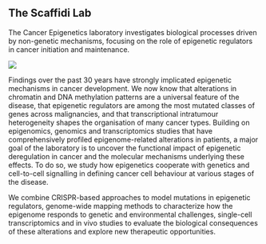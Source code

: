 ## The Scaffidi Lab

The Cancer Epigenetics laboratory investigates biological processes driven by non-genetic mechanisms, focusing on the role of epigenetic regulators in cancer initiation and maintenance.

![](scaffidi_lab_intro_image.jpg)

Findings over the past 30 years have strongly implicated epigenetic mechanisms in cancer development. We now know that alterations in chromatin and DNA methylation patterns are a universal feature of the disease, that epigenetic regulators are among the most mutated classes of genes across malignancies, and that transcriptional intratumour heterogeneity shapes the organisation of many cancer types. Building on epigenomics, genomics and transcriptomics studies that have comprehensively profiled epigenome-related alterations in patients, a major goal of the laboratory is to uncover the functional impact of epigenetic deregulation in cancer and the molecular mechanisms underlying these effects. To do so, we study how epigenetics cooperate with genetics and cell-to-cell signalling in defining cancer cell behaviour at various stages of the disease.

We combine CRISPR-based approaches to model mutations in epigenetic regulators, genome-wide mapping methods to characterize how the epigenome responds to genetic and environmental challenges, single-cell transcriptomics and in vivo studies to evaluate the biological consequences of these alterations and explore new therapeutic opportunities.
